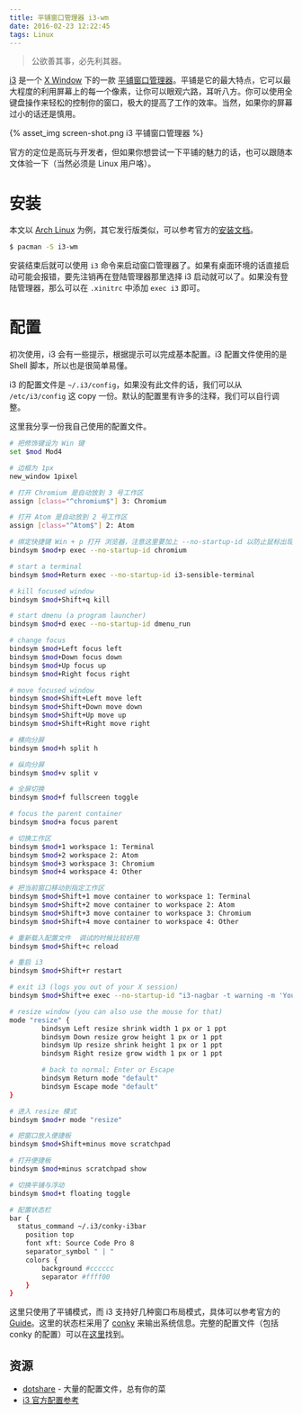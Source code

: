 ```yaml
---
title: 平铺窗口管理器 i3-wm
date: 2016-02-23 12:22:45
tags: Linux
---
```


> 公欲善其事，必先利其器。

[i3](http://i3wm.org/) 是一个 [X Window](http://www.x.org/) 下的一款 [平铺窗口管理器](https://en.wikipedia.org/wiki/Tiling_window_manager)。平铺是它的最大特点，它可以最大程度的利用屏幕上的每一个像素，让你可以眼观六路，耳听八方。你可以使用全键盘操作来轻松的控制你的窗口，极大的提高了工作的效率。当然，如果你的屏幕过小的话还是慎用。

{% asset_img screen-shot.png i3 平铺窗口管理器 %}

官方的定位是高玩与开发者，但如果你想尝试一下平铺的魅力的话，也可以跟随本文体验一下（当然必须是 Linux 用户咯）。

# 安装
本文以 [Arch Linux](https://www.archlinux.org) 为例，其它发行版类似，可以参考官方的[安装文档](http://i3wm.org/downloads/)。

```bash
$ pacman -S i3-wm
```

安装结束后就可以使用 `i3` 命令来启动窗口管理器了。如果有桌面环境的话直接启动可能会报错，要先注销再在登陆管理器那里选择 i3 启动就可以了。如果没有登陆管理器，那么可以在 `.xinitrc` 中添加 `exec i3` 即可。

# 配置
初次使用，i3 会有一些提示，根据提示可以完成基本配置。i3 配置文件使用的是 Shell 脚本，所以也是很简单易懂。

i3 的配置文件是 `~/.i3/config`，如果没有此文件的话，我们可以从 `/etc/i3/config` 这 copy 一份。默认的配置里有许多的注释，我们可以自行调整。

这里我分享一份我自己使用的配置文件。

```bash
# 把修饰键设为 Win 键
set $mod Mod4

# 边框为 1px
new_window 1pixel

# 打开 Chromium 是自动放到 3 号工作区
assign [class="^chromium$"] 3: Chromium

# 打开 Atom 是自动放到 2 号工作区
assign [class="^Atom$"] 2: Atom

# 绑定快捷键 Win + p 打开 浏览器，注意这里要加上 --no-startup-id 以防止鼠标出现忙状态
bindsym $mod+p exec --no-startup-id chromium

# start a terminal
bindsym $mod+Return exec --no-startup-id i3-sensible-terminal

# kill focused window
bindsym $mod+Shift+q kill

# start dmenu (a program launcher)
bindsym $mod+d exec --no-startup-id dmenu_run

# change focus
bindsym $mod+Left focus left
bindsym $mod+Down focus down
bindsym $mod+Up focus up
bindsym $mod+Right focus right

# move focused window
bindsym $mod+Shift+Left move left
bindsym $mod+Shift+Down move down
bindsym $mod+Shift+Up move up
bindsym $mod+Shift+Right move right

# 横向分屏
bindsym $mod+h split h

# 纵向分屏
bindsym $mod+v split v

# 全屏切换
bindsym $mod+f fullscreen toggle

# focus the parent container
bindsym $mod+a focus parent

# 切换工作区
bindsym $mod+1 workspace 1: Terminal
bindsym $mod+2 workspace 2: Atom
bindsym $mod+3 workspace 3: Chromium
bindsym $mod+4 workspace 4: Other

# 把当前窗口移动到指定工作区
bindsym $mod+Shift+1 move container to workspace 1: Terminal
bindsym $mod+Shift+2 move container to workspace 2: Atom
bindsym $mod+Shift+3 move container to workspace 3: Chromium
bindsym $mod+Shift+4 move container to workspace 4: Other

# 重新载入配置文件  调试的时候比较好用
bindsym $mod+Shift+c reload

# 重启 i3
bindsym $mod+Shift+r restart

# exit i3 (logs you out of your X session)
bindsym $mod+Shift+e exec --no-startup-id "i3-nagbar -t warning -m 'You pressed the exit shortcut. Do you really want to exit i3? This will end your X session.' -b 'Yes, exit i3' 'i3-msg exit'"

# resize window (you can also use the mouse for that)
mode "resize" {
        bindsym Left resize shrink width 1 px or 1 ppt
        bindsym Down resize grow height 1 px or 1 ppt
        bindsym Up resize shrink height 1 px or 1 ppt
        bindsym Right resize grow width 1 px or 1 ppt

        # back to normal: Enter or Escape
        bindsym Return mode "default"
        bindsym Escape mode "default"
}

# 进入 resize 模式
bindsym $mod+r mode "resize"

# 把窗口放入便捷板
bindsym $mod+Shift+minus move scratchpad

# 打开便捷板
bindsym $mod+minus scratchpad show

# 切换平铺与浮动
bindsym $mod+t floating toggle

# 配置状态栏
bar {
  status_command ~/.i3/conky-i3bar
	position top
	font xft: Source Code Pro 8
	separator_symbol " | "
	colors {
		background #cccccc
		separator #ffff00
	}
}
```

这里只使用了平铺模式，而 i3 支持好几种窗口布局模式，具体可以参考官方的 [Guide](http://i3wm.org/docs/userguide.html)。这里的状态栏采用了 [conky](https://github.com/brndnmtthws/conky) 来输出系统信息。完整的配置文件（包括 conky 的配置）可以在[这里](https://github.com/fh250250/my-config/tree/master/i3)找到。

## 资源
- [dotshare](http://dotshare.it/) - 大量的配置文件，总有你的菜
- [i3 官方配置参考](http://i3wm.org/docs/userguide.html)
